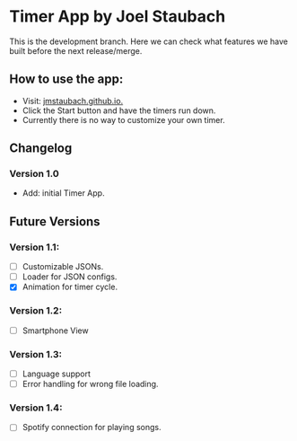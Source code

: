 # Timer App by Joel Staubach
This is the development branch. Here we can check what features we have built before the next release/merge.
## How to use the app:
- Visit: [jmstaubach.github.io.](https://jmstaubach.github.io)
- Click the Start button and have the timers run down.
- Currently there is no way to customize your own timer.
## Changelog
### Version 1.0
- Add: initial Timer App.

## Future Versions

### Version 1.1:
- [ ] Customizable JSONs.
- [ ] Loader for JSON configs.
- [x] Animation for timer cycle.

### Version 1.2: 
- [ ] Smartphone View

### Version 1.3: 
- [ ] Language support
- [ ] Error handling for wrong file loading.
  
### Version 1.4: 
- [ ] Spotify connection for playing songs.
